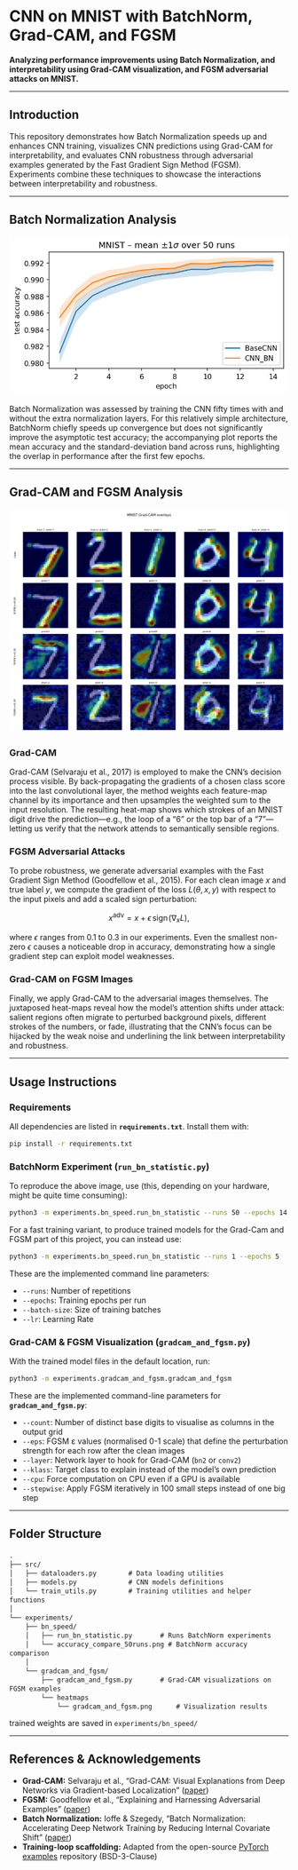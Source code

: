 # CNN on MNIST with BatchNorm, Grad-CAM, and FGSM

**Analyzing performance improvements using Batch Normalization, and interpretability using Grad-CAM visualization, and FGSM adversarial attacks on MNIST.**

---

## Introduction

This repository demonstrates how Batch Normalization speeds up and enhances CNN training, visualizes CNN predictions using Grad-CAM for interpretability, and evaluates CNN robustness through adversarial examples generated by the Fast Gradient Sign Method (FGSM). Experiments combine these techniques to showcase the interactions between interpretability and robustness.

---

## Batch Normalization Analysis

![Accuracy comparison over 50 runs](experiments/bn_speed/accuracy_compare_50runs.png)


Batch Normalization was assessed by training the CNN fifty times with and without the extra normalization layers. For this relatively simple architecture, BatchNorm chiefly speeds up convergence but does not significantly improve the asymptotic test accuracy; the accompanying plot reports the mean accuracy and the standard-deviation band across runs, highlighting the overlap in performance after the first few epochs.


    

---

## Grad-CAM and FGSM Analysis

![Grad-CAM visualizations on FGSM adversarial examples](experiments/gradcam_and_fgsm/heatmaps/adv_gradcam_grid.png)

### Grad-CAM

Grad-CAM (Selvaraju et al., 2017) is employed to make the CNN’s decision process visible. By back-propagating the gradients of a chosen class score into the last convolutional layer, the method weights each feature-map channel by its importance and then upsamples the weighted sum to the input resolution. The resulting heat-map shows which strokes of an MNIST digit drive the prediction—e.g., the loop of a “6” or the top bar of a “7”—letting us verify that the network attends to semantically sensible regions.

### FGSM Adversarial Attacks

To probe robustness, we generate adversarial examples with the Fast Gradient Sign Method (Goodfellow et al., 2015). For each clean image $x$ and true label $y$, we compute the gradient of the loss $L(\theta,x,y)$ with respect to the input pixels and add a scaled sign perturbation:

$$
x^{\text{adv}} = x + \epsilon \,\text{sign}\!\left(\nabla_x L\right),
$$

where $\epsilon$ ranges from 0.1 to 0.3 in our experiments. Even the smallest non-zero $\epsilon$ causes a noticeable drop in accuracy, demonstrating how a single gradient step can exploit model weaknesses.

### Grad-CAM on FGSM Images

Finally, we apply Grad-CAM to the adversarial images themselves. The juxtaposed heat-maps reveal how the model’s attention shifts under attack: salient regions often migrate to perturbed background pixels, different strokes of the numbers, or fade, illustrating that the CNN’s focus can be hijacked by the weak noise and underlining the link between interpretability and robustness.

    

---

## Usage Instructions

### Requirements

All dependencies are listed in **`requirements.txt`**.
Install them with:

```bash
pip install -r requirements.txt
```


### BatchNorm Experiment (`run_bn_statistic.py`)

To reproduce the above image, use (this, depending on your hardware, might be quite time consuming):

```bash
python3 -m experiments.bn_speed.run_bn_statistic --runs 50 --epochs 14
```

For a fast training variant, to produce trained models for the Grad-Cam and FGSM part of this project, you can instead use:

```bash
python3 -m experiments.bn_speed.run_bn_statistic --runs 1 --epochs 5
```

These are the implemented command line parameters:

* `--runs`: Number of repetitions   
* `--epochs`: Training epochs per run
* `--batch-size`: Size of training batches
* `--lr`: Learning Rate
    

### Grad-CAM & FGSM Visualization (`gradcam_and_fgsm.py`)

With the trained model files in the default location, run:

```bash
python3 -m experiments.gradcam_and_fgsm.gradcam_and_fgsm
```

These are the implemented command-line parameters for **`gradcam_and_fgsm.py`**:

* `--count`: Number of distinct base digits to visualise as columns in the output grid
* `--eps`: FGSM ε values (normalised 0-1 scale) that define the perturbation strength for each row after the clean images
* `--layer`: Network layer to hook for Grad-CAM (`bn2` or `conv2`)
* `--klass`: Target class to explain instead of the model’s own prediction
* `--cpu`: Force computation on CPU even if a GPU is available
* `--stepwise`: Apply FGSM iteratively in 100 small steps instead of one big step

    

---

## Folder Structure

```
.
├── src/
│   ├── dataloaders.py        # Data loading utilities
│   ├── models.py             # CNN models definitions
│   └── train_utils.py        # Training utilities and helper functions
│
└── experiments/
    ├── bn_speed/
    │   ├── run_bn_statistic.py       # Runs BatchNorm experiments
    │   └── accuracy_compare_50runs.png # BatchNorm accuracy comparison
    │
    └── gradcam_and_fgsm/
        ├── gradcam_and_fgsm.py       # Grad-CAM visualizations on FGSM examples
        └── heatmaps
            └── gradcam_and_fgsm.png      # Visualization results
```
trained weights are saved in `experiments/bn_speed/`

---
## References & Acknowledgements

- **Grad-CAM:** Selvaraju et al., “Grad-CAM: Visual Explanations from Deep Networks via Gradient-based Localization” ([paper](https://arxiv.org/abs/1610.02391))
- **FGSM:** Goodfellow et al., “Explaining and Harnessing Adversarial Examples” ([paper](https://arxiv.org/abs/1412.6572))
- **Batch Normalization:** Ioffe & Szegedy, “Batch Normalization: Accelerating Deep Network Training by Reducing Internal Covariate Shift” ([paper](https://arxiv.org/abs/1502.03167))
- **Training-loop scaffolding:** Adapted from the open-source [PyTorch examples](https://github.com/pytorch/examples) repository (BSD-3-Clause)



